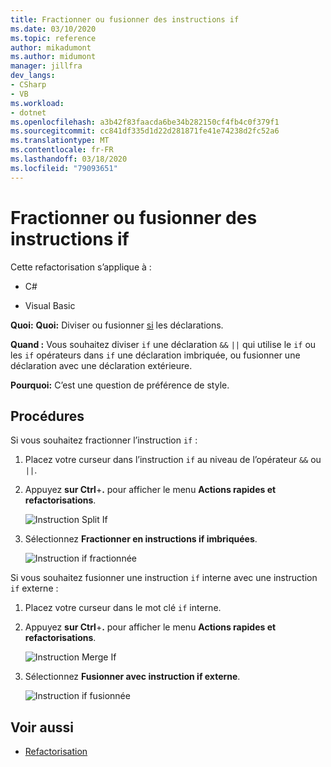 ```yaml
---
title: Fractionner ou fusionner des instructions if
ms.date: 03/10/2020
ms.topic: reference
author: mikadumont
ms.author: midumont
manager: jillfra
dev_langs:
- CSharp
- VB
ms.workload:
- dotnet
ms.openlocfilehash: a3b42f83faacda6be34b282150cf4fb4c0f379f1
ms.sourcegitcommit: cc841df335d1d22d281871fe41e74238d2fc52a6
ms.translationtype: MT
ms.contentlocale: fr-FR
ms.lasthandoff: 03/18/2020
ms.locfileid: "79093651"
---
```

# <a name="split-or-merge-if-statements"></a>Fractionner ou fusionner des instructions if

Cette refactorisation s’applique à :

- C#

- Visual Basic

**Quoi:** **Quoi:** Diviser ou fusionner [si](/dotnet/csharp/language-reference/keywords/if-else) les déclarations.

**Quand :** Vous souhaitez diviser `if` une déclaration `&&` `||` qui utilise le `if` ou les `if` opérateurs dans `if` une déclaration imbriquée, ou fusionner une déclaration avec une déclaration extérieure.

**Pourquoi:** C’est une question de préférence de style.  

## <a name="how-to"></a>Procédures

Si vous souhaitez fractionner l’instruction `if` :

1. Placez votre curseur dans l’instruction `if` au niveau de l’opérateur `&&` ou `||`.

2. Appuyez **sur Ctrl**+**.** pour afficher le menu **Actions rapides et refactorisations**.

    ![Instruction Split If](../media/split-if-statement.png)

3. Sélectionnez **Fractionner en instructions if imbriquées**.

    ![Instruction if fractionnée](../media/split-if-statement-complete.png)

Si vous souhaitez fusionner une instruction `if` interne avec une instruction `if` externe : 

1. Placez votre curseur dans le mot clé `if` interne.

2. Appuyez **sur Ctrl**+**.** pour afficher le menu **Actions rapides et refactorisations**.

    ![Instruction Merge If](../media/merge-if-statement.png)

3. Sélectionnez **Fusionner avec instruction if externe**.

    ![Instruction if fusionnée](../media/merge-if-statement-complete.png)

## <a name="see-also"></a>Voir aussi

- [Refactorisation](../refactoring-in-visual-studio.md)